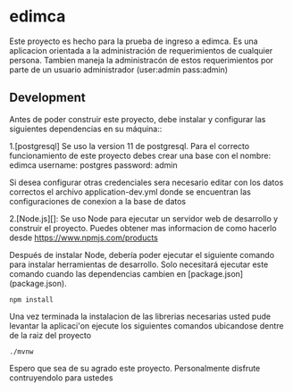 # edimca

Este proyecto es hecho para la prueba de ingreso a edimca. Es una aplicacion orientada a la administración de requerimientos de cualquier persona. Tambien maneja la administracón de estos requerimientos por parte de un usuario administrador (user:admin pass:admin)

## Development

Antes de poder construir este proyecto, debe instalar y configurar las siguientes dependencias en su máquina::

1.[postgresql] Se uso la version 11 de postgresql. Para el correcto funcionamiento de este proyecto debes crear una base con el nombre:
edimca
username: postgres
password: admin

Si desea configurar otras credenciales sera necesario editar con los datos correctos el archivo application-dev.yml donde se encuentran las configuraciones de conexion a la base de datos

2.[Node.js][]: Se uso Node para ejecutar un servidor web de desarrollo y construir el proyecto.  Puedes obtener mas informacion de como hacerlo desde https://www.npmjs.com/products

Después de instalar Node, debería poder ejecutar el siguiente comando para instalar herramientas de desarrollo.  Solo necesitará ejecutar este comando cuando las dependencias cambien en [package.json] (package.json).

    npm install

Una vez terminada la instalacion de las librerias necesarias usted pude levantar la aplicaci'on ejecute los siguientes comandos ubicandose dentre de la raiz del proyecto

    ./mvnw

Espero que sea de su agrado este proyecto. Personalmente disfrute contruyendolo para ustedes

